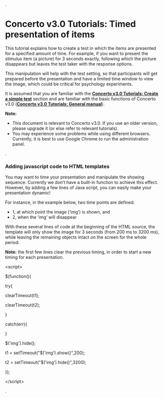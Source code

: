 .
# Concerto v3.0 Tutorials: Timed presentation of items #

This tutorial explains how to create a test in which the items are presented for a specified amount of time. For example, if you want to present the stimulus item (a picture) for 3 seconds exactly, following which the picture disappears but leaves the test taker with the response options.

This manipulation will help with the test setting, so that participants will get prepared before the presentation and have a limited time window to view the image, which could be critical for psychology experiments.

It is assumed that you are familiar with the **[Concerto v3.0 Tutorials: Create a simple test](http://code.google.com/p/concerto-platform/wiki/Concerto3SimpleTest)** section and are familiar with the basic functions of Concerto v3.0 (**[Concerto v3.0 Tutorials: General manual](http://code.google.com/p/concerto-platform/wiki/Concerto3Tabs)**).

**Note:**
  * This document is relevant to Concerto v3.0. If you use an older version, please upgrade it (or else refer to relevant tutorials).
  * You may experience some problems while using different browsers. Currently, it is best to use Google Chrome to run the administration panel.

.

### Adding javascript code to HTML templates ###

You may want to time your presentation and manipulate the showing sequence. Currently we don’t have a built-in function to achieve this effect. However, by adding a few lines of Java script, you can easily make your presentation dynamic!

For instance, in the example below, two time points are defined:
  * 1, at which point the image (‘img’) is shown, and
  * 2, when the ‘img’ will disappear

With these several lines of code at the beginning of the HTML source, the template will only show the image for 3 seconds (from 200 ms to 3200 ms), while leaving the remaining objects intact on the screen for the whole period.

**Note:** the first few lines clear the previous timing, in order to start a new timing for each presentation.





&lt;script&gt;



$(function(){

try{

clearTimeout(t1);

clearTimeout(t2);

}

catch(err){

}

$('img').hide();

t1 = setTimeout("$('img').show()",200);

t2 = setTimeout("$('img').hide()",3200);

});



&lt;/script&gt;



.